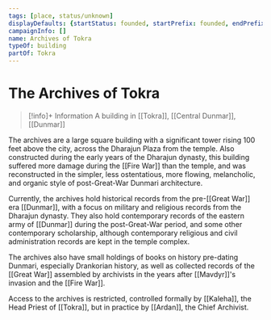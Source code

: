 ```yaml
---
tags: [place, status/unknown]
displayDefaults: {startStatus: founded, startPrefix: founded, endPrefix: destroyed, endStatus: destroyed}
campaignInfo: []
name: Archives of Tokra
typeOf: building
partOf: Tokra
---
```

# The Archives of Tokra
>[!info]+ Information
> A  building in [[Tokra]], [[Central Dunmar]], [[Dunmar]]

The archives are a large square building with a significant tower rising 100 feet above the city, across the Dharajun Plaza from the temple. Also constructed during the early years of the Dharajun dynasty, this building suffered more damage during the [[Fire War]] than the temple, and was reconstructed in the simpler, less ostentatious, more flowing, melancholic, and organic style of post-Great-War Dunmari architecture.

Currently, the archives hold historical records from the pre-[[Great War]] era [[Dunmar]], with a focus on military and religious records from the Dharajun dynasty. They also hold contemporary records of the eastern army of [[Dunmar]] during the post-Great-War period, and some other contemporary scholarship, although contemporary religious and civil administration records are kept in the temple complex.

The archives also have small holdings of books on history pre-dating Dunmari, especially Drankorian history, as well as collected records of the [[Great War]] assembled by archivists in the years after [[Mavdyr]]'s invasion and the [[Fire War]].

Access to the archives is restricted, controlled formally by [[Kaleha]], the Head Priest of [[Tokra]], but in practice by [[Ardan]], the Chief Archivist. 

